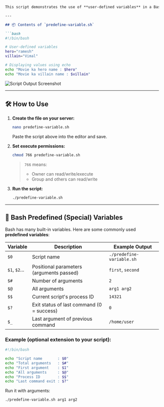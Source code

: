 ```md
This script demonstrates the use of **user-defined variables** in a Bash shell script and prints them using the `echo` command. It also touches on **predefined (environment/special) variables** in Bash.

---

## 📦 Contents of `predefine-variable.sh`

```bash
#!/bin/bash

# User-defined variables
hero="ramesh"
villain="Vimal"

# Displaying values using echo
echo "Movie ka hero name : $hero"
echo "Movie ka villain name : $villain"
```

![Script Output Screenshot](https://github.com/user-attachments/assets/4e2944ba-43ae-406c-9718-188b5a629f1c)

---

## 🛠️ How to Use

1. **Create the file on your server:**

   ```bash
   nano predefine-variable.sh
   ```

   Paste the script above into the editor and save.

2. **Set execute permissions:**

   ```bash
   chmod 766 predefine-variable.sh
   ```

   > `766` means:
   >
   > * Owner can read/write/execute  
   > * Group and others can read/write

3. **Run the script:**

   ```bash
   ./predefine-variable.sh
   ```

---

## 📘 Bash Predefined (Special) Variables

Bash has many built-in variables. Here are some commonly used **predefined variables**:

| Variable      | Description                               | Example Output            |
| ------------- | ----------------------------------------- | ------------------------- |
| `$0`          | Script name                               | `./predefine-variable.sh` |
| `$1`, `$2`... | Positional parameters (arguments passed)  | `first`, `second`         |
| `$#`          | Number of arguments                       | `2`                       |
| `$@`          | All arguments                             | `arg1 arg2`               |
| `$$`          | Current script's process ID               | `14321`                   |
| `$?`          | Exit status of last command (0 = success) | `0`                       |
| `$_`          | Last argument of previous command         | `/home/user`              |

### Example (optional extension to your script):

```bash
#!/bin/bash

echo "Script name       : $0"
echo "Total arguments   : $#"
echo "First argument    : $1"
echo "All arguments     : $@"
echo "Process ID        : $$"
echo "Last command exit : $?"
```

Run it with arguments:

```bash
./predefine-variable.sh arg1 arg2
```
